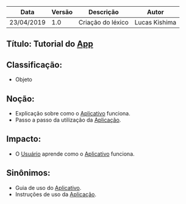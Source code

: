 | Data | Versão | Descrição | Autor |
|---|---|---|---|
| 23/04/2019 | 1.0 | Criação do léxico  | Lucas Kishima |

## Título: Tutorial do [App](https://github.com/requisitos-2019-1/Ribon/blob/master/Modelagem%20de%20Requisitos/Lexicos/Aplicativo.md)

## Classificação:

- Objeto

## Noção:

- Explicação sobre como o [Aplicativo](https://github.com/requisitos-2019-1/Ribon/blob/master/Modelagem%20de%20Requisitos/Lexicos/Aplicativo.md) funciona.
- Passo a passo da utilização da [Aplicação](https://github.com/requisitos-2019-1/Ribon/blob/master/Modelagem%20de%20Requisitos/Lexicos/Aplicativo.md).

## Impacto:

- O [Usuário](https://github.com/requisitos-2019-1/Ribon/blob/master/Modelagem%20de%20Requisitos/Lexicos/Usuário.md) aprende como o [Aplicativo](https://github.com/requisitos-2019-1/Ribon/blob/master/Modelagem%20de%20Requisitos/Lexicos/Aplicativo.md) funciona.

## Sinônimos:

- Guia de uso do [Aplicativo](https://github.com/requisitos-2019-1/Ribon/blob/master/Modelagem%20de%20Requisitos/Lexicos/Aplicativo.md).
- Instruções de uso da [Aplicação](https://github.com/requisitos-2019-1/Ribon/blob/master/Modelagem%20de%20Requisitos/Lexicos/Aplicativo.md).
